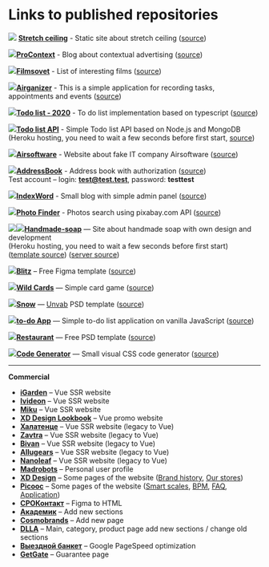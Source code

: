 # Links to published repositories

[![](https://img.icons8.com/external-tal-revivo-shadow-tal-revivo/32/000000/external-nuxt-js-a-free-and-open-source-web-application-framework-logo-shadow-tal-revivo.png)](https://nuxt-stretch-ceiling.web.app/) [**Stretch ceiling**](https://nuxt-stretch-ceiling.web.app/) - Static site about stretch ceiling ([source](https://github.com/kadonomaro/nuxt_stretch_ceiling))

[![](https://img.icons8.com/color/32/000000/vue-js.png)](https://pro-context.web.app/)[**ProContext**](https://pro-context.web.app/) - Blog about contextual advertising ([source](https://github.com/kadonomaro/pro-context))

[![](https://img.icons8.com/color/32/000000/vue-js.png)](https://filmsovet.web.app/)[**Filmsovet**](https://filmsovet.web.app/) - List of interesting films ([source](https://github.com/kadonomaro/filmsovet))

[![](https://img.icons8.com/color/32/000000/vue-js.png)](https://airganizer.web.app/)[**Airganizer**](https://airganizer.web.app/) - This is a simple application for recording tasks, appointments and events ([source](https://github.com/kadonomaro/airganizer))

[![](https://img.icons8.com/color/48/000000/typescript.png)](https://todo-list-2020-6c5c0.firebaseapp.com/)[**Todo list - 2020**](https://todo-list-2020-6c5c0.firebaseapp.com/) - To do list implementation based on typescript ([source](https://github.com/kadonomaro/todo-list-2020))

[![](https://img.icons8.com/color/48/000000/nodejs.png)](https://node-todo-list-api.herokuapp.com/api/items)[**Todo list API**](https://node-todo-list-api.herokuapp.com/api/items) - Simple Todo list API based on Node.js and MongoDB  
(Heroku hosting, you need to wait a few seconds before first start, [source](https://github.com/kadonomaro/node-todolist-api))  

[![](https://img.icons8.com/color/32/000000/html-5.png)](https://airsoftware.ru.com/)[**Airsoftware**](https://airsoftware.ru.com/) - Website about fake IT company Airsoftware ([source](https://github.com/kadonomaro/airsoftware))

[![](https://img.icons8.com/color/32/000000/vue-js.png)](https://address-book-2020.web.app/)[**AddressBook**](https://address-book-2020.web.app/) - Address book with authorization ([source](https://github.com/kadonomaro/address-book))  
Test account – login: **test@test.test**, password: **testtest** 

[![](https://img.icons8.com/color/32/000000/vue-js.png)](https://index-word.web.app/)[**IndexWord**](https://index-word.web.app/) - Small blog with simple admin panel ([source](https://github.com/kadonomaro/index-word))

[![](https://img.icons8.com/color/32/000000/vue-js.png)](https://kadonomaro.github.io/photo-finder/)[**Photo Finder**](https://kadonomaro.github.io/photo-finder/) - Photos search using pixabay.com API ([source](https://github.com/kadonomaro/photo-finder))

[![](https://img.icons8.com/color/32/000000/html-5.png)](https://handmade-soap.herokuapp.com/)[![](https://img.icons8.com/color/48/000000/nodejs.png)](https://github.com/kadonomaro/node-handmade-soap)[**Handmade-soap**](https://handmade-soap.herokuapp.com/) — Site about handmade soap with own design and development  
(Heroku hosting, you need to wait a few seconds before first start) ([template source](https://github.com/kadonomaro/handmade-soap)) ([server source](https://github.com/kadonomaro/node-handmade-soap))

[![](https://img.icons8.com/color/32/000000/html-5.png)](https://kadonomaro.github.io/blitz/)[**Blitz**](https://kadonomaro.github.io/blitz/) – Free Figma template ([source](https://github.com/kadonomaro/blitz))

[![](https://img.icons8.com/color/32/000000/javascript-logo-1.png)](https://kadonomaro.github.io/wild-cards/)[**Wild Cards**](https://kadonomaro.github.io/wild-cards/) — Simple card game ([source](https://github.com/kadonomaro/wild-cards))

[![](https://img.icons8.com/color/32/000000/html-5.png)](https://kadonomaro.github.io/Snow/)[**Snow**](https://kadonomaro.github.io/Snow/) — [Unvab](http://unvab.com/#home) PSD template ([source](https://github.com/kadonomaro/Snow))

[![](https://img.icons8.com/color/32/000000/javascript-logo-1.png)](https://kadonomaro.github.io/todo-app/)[**to-do App**](https://kadonomaro.github.io/todo-app/) — Simple to-do list application on vanilla JavaScript ([source](https://github.com/kadonomaro/todo-app))

[![](https://img.icons8.com/color/32/000000/html-5.png)](https://kadonomaro.github.io/Restaurant/)[**Restaurant**](https://kadonomaro.github.io/Restaurant/) — Free PSD template ([source](https://github.com/kadonomaro/Restaurant))

[![](https://img.icons8.com/color/32/000000/html-5.png)](https://kadonomaro.github.io/codegenerator/)[**Code Generator**](https://kadonomaro.github.io/codegenerator/) — Small visual CSS code generator ([source](https://github.com/kadonomaro/codegenerator))

***
**Commercial**  
* [**iGarden**](https://igarden.store/) – Vue SSR website    
* [**Ivideon**](https://ivideon-v.ru/) – Vue SSR website    
* [**Miku**](https://miku-russia.ru/) – Vue SSR website    
* [**XD Design Lookbook**](https://lookbook.xd-design.ru/) – Vue promo website    
* [**Халатенце**](https://халатенце.рф/) – Vue SSR website (legacy to Vue)    
* [**Zavtra**](https://zavtra.co/) – Vue SSR website (legacy to Vue)    
* [**Bivan**](https://bivan.ru/) – Vue SSR website (legacy to Vue)    
* [**Allugears**](https://allugears.ru/) – Vue SSR website (legacy to Vue)    
* [**Nanoleaf**](https://nanoleaf.ru.com/) – Vue SSR website (legacy to Vue)    
* [**Madrobots**](https://madrobots.ru/) – Personal user profile    
* [**XD Design**](https://xd-design.ru/) – Some pages of the website ([Brand history](https://xd-design.ru/about), [Our stores](https://xd-design.ru/p-o-magazine))  
* [**Picooc**](https://picooc.ru) – Some pages of the website ([Smart scales](https://picooc.ru/smart), [BPM](https://picooc.ru/bpm), [FAQ](https://picooc.ru/faq), [Application](https://picooc.ru/application))  
* [**СРОКонтакт**](http://xn--80atbkdblhoc.xn--p1ai/) – Figma to HTML  
* [**Академик**](http://www.akademik.help/) – Add new sections  
* [**Cosmobrands**](https://cosmobrands.online/opt) – Add new page   
* [**DLLA**](https://dlla.ru/index.php) – Main, category, product page add new sections / change old sections  
* [**Выездной банкет**](https://viezdnoy-banket.ru/) – Google PageSpeed optimization  
* [**GetGate**](https://getgate.ru/garantiya/) – Guarantee page
